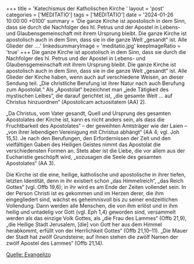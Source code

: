 +++
title = 'Katechismus der Katholischen Kirche '
layout = 'post'
categories = ['MEDITATIO']
tags = ['MEDITATIO']
date = '2024-01-26 10:00:00 +0100'
summary = 'Die ganze Kirche ist apostolisch in dem Sinn, dass sie durch die Nachfolger des hl. Petrus und der Apostel in Lebens- und Glaubensgemeinschaft mit ihrem Ursprung bleibt. Die ganze Kirche ist apostolisch auch in dem Sinn, dass sie in die ganze Welt „gesandt“ ist. Alle Glieder der ....'
linkedsummaryImage = 'meditatio.jpg'
keepImageRatio = 'true'
+++
Die ganze Kirche ist apostolisch in dem Sinn, dass sie durch die Nachfolger des hl. Petrus und der Apostel in Lebens- und Glaubensgemeinschaft mit ihrem Ursprung bleibt. Die ganze Kirche ist apostolisch auch in dem Sinn, dass sie in die ganze Welt „gesandt“ ist. Alle Glieder der Kirche haben, wenn auch auf verschiedene Weisen, an dieser Sendung teil.<!--more--> „Die christliche Berufung ist ihrer Natur nach auch Berufung zum Apostolat.“ Als „Apostolat“ bezeichnet man „jede Tätigkeit des mystischen Leibes“, die darauf gerichtet ist, „die gesamte Welt … auf Christus hinzuordnen“ (Apostolicam actuositatem (AA) 2).

„Da Christus, vom Vater gesandt, Quell und Ursprung des gesamten Apostolates der Kirche ist, kann es nicht anders sein, als dass die Fruchtbarkeit des Apostolates“ – der geweihten Amtsträger wie der Laien – „von ihrer lebendigen Vereinigung mit Christus abhängt“ (AA 4; vgl. Joh 15,5). Je nach den Berufungen, den Erfordernissen der Zeit und den vielfältigen Gaben des Heiligen Geistes nimmt das Apostolat die verschiedensten Formen an. Stets aber ist die Liebe, die vor allem aus der Eucharistie geschöpft wird, „sozusagen die Seele des gesamten Apostolates“ (AA 3). 

Die Kirche ist die eine, heilige, katholische und apostolische in ihrer tiefen, letzten Identität, denn in ihr existiert schon „das Himmelreich“, „das Reich Gottes“ (vgl. Offb 19,6); in ihr wird es am Ende der Zeiten vollendet sein. In der Person Christi ist es gekommen und im Herzen derer, die ihm eingegliedert sind, wächst es geheimnisvoll bis zu seiner endzeitlichen Vollendung. Dann werden alle Menschen, die von ihm erlöst und in ihm heilig und untadelig vor Gott (vgl. Eph 1,4) geworden sind, versammelt werden als das einzige Volk Gottes, als „die Frau des Lammes“ (Offb 21,9), „die Heilige Stadt Jerusalem, [die] von Gott her aus dem Himmel herabkommt, erfüllt von der Herrlichkeit Gottes“ (Offb 21,10–11). „Die Mauer der Stadt hat zwölf Grundsteine; auf ihnen stehen die zwölf Namen der zwölf Apostel des Lammes“ (Offb 21,14). 



[Quelle: Evangelizo](https://evangeliumtagfuertag.org/DE/gospel)
